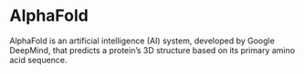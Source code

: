 # AlphaFold
AlphaFold is an artificial intelligence (AI) system, developed by Google DeepMind, that predicts a protein’s 3D structure based on its primary amino acid sequence.

